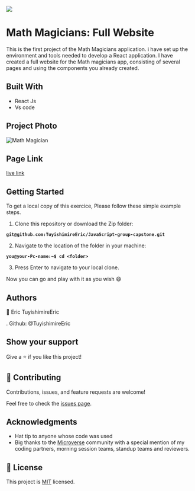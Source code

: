 
![](https://img.shields.io/badge/Microverse-blueviolet)

# Math Magicians: Full Website
This is the first project of the Math Magicians application. i have set up the environment and tools needed to develop a React application. 
I have created a full website for the Math magicians app, consisting of several pages and using the components you already created.

## Built With 

- React Js
- Vs code

## Project Photo
![Math Magician](./image/pic.png)


## Page Link 

[live link]()


## Getting Started
To get a local copy of this exercice, Please follow these simple example steps.

1. Clone this repository or download the Zip folder:

**``git@github.com:TuyishimireEric/JavaScript-group-capstone.git``**

2. Navigate to the location of the folder in your machine:

**``you@your-Pc-name:~$ cd <folder>``**

3. Press Enter to navigate to your local clone.

Now you can go and play with it as you wish :smile:

## Authors

👤 Eric TuyishimireEric

. Github: @TuyishimireEric

## Show your support
Give a ⭐️ if you like this project!

## 🤝 Contributing

Contributions, issues, and feature requests are welcome!

Feel free to check the [issues page](https://github.com/TuyishimireEric/math_magician/issues).

## Acknowledgments

- Hat tip to anyone whose code was used
- Big thanks to the [Microverse](https://bit.ly/MicroverseTN) community with a special mention of my coding partners, morning session teams, standup teams and reviewers.

## 📝 License
This project is [MIT](./LICENSE.txt) licensed.
